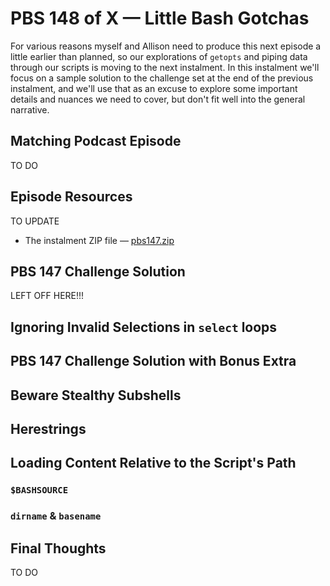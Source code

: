 # PBS 148 of X — Little Bash Gotchas

For various reasons myself and Allison need to produce this next episode a little earlier than planned, so our explorations of `getopts` and piping data through our scripts is moving to the next instalment. In this instalment we'll focus on a sample solution to the challenge set at the end of the previous instalment, and we'll use that as an excuse to explore some important details and nuances we need to cover, but don't fit well into the general narrative.

## Matching Podcast Episode

TO DO

## Episode Resources

TO UPDATE

* The instalment ZIP file — [pbs147.zip](https://github.com/bartificer/programming-by-stealth/raw/master/instalmentZips/pbs147.zip)

## PBS 147 Challenge Solution

LEFT OFF HERE!!!

## Ignoring Invalid Selections in `select` loops

## PBS 147 Challenge Solution with Bonus Extra

## Beware Stealthy Subshells

## Herestrings

## Loading Content Relative to the Script's Path

### `$BASHSOURCE`

### `dirname` & `basename`


## Final Thoughts

TO DO